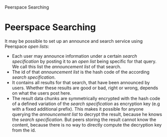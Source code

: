 Peerspace Searching

# Peerspace Searching
It may be possible to set up an announce and search service using Peerspace _open lists_:

- Each user may announce information under a certain _search specification_ by posting it to an _open list_ being specific for that query. We call this list the _announcement list_ of that search.
- The id of that _announcement list_ is the hash code of the according _search specification_.
- It contains all results for that search, that have been announced by users. Whether these results are good or bad, right or wrong, depends on what the users post here.
- The result data chunks are symmetrically encrypted with the hash code of a defined variation of the _search specification_ as encryption key (e.g with a fixed additional prefix). This makes it possible for anyone querying the _announcement list_ to decrypt the result, because he knows the _search specification_. But peers storing the result cannot know the content, because there is no way to directly compute the decryption key from the id.

